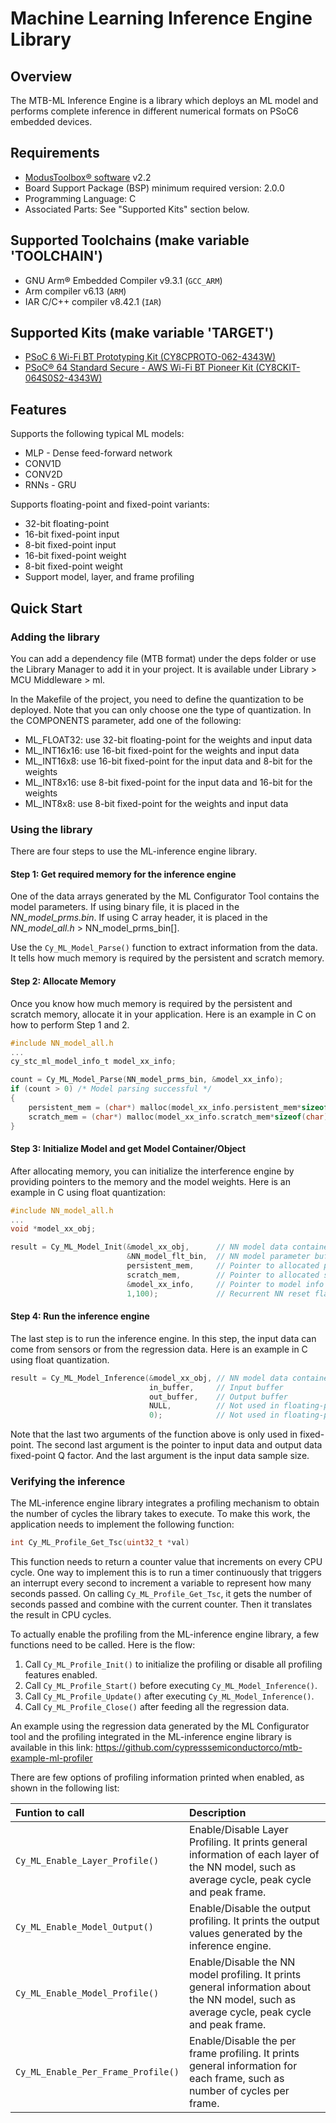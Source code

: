 # Machine Learning Inference Engine Library

## Overview

The MTB-ML Inference Engine is a library which deploys an ML model and performs complete inference in different numerical formats on PSoC6 embedded devices.

## Requirements

* [ModusToolbox® software](https://www.cypress.com/products/modustoolbox-software-environment) v2.2
* Board Support Package (BSP) minimum required version: 2.0.0
* Programming Language: C
* Associated Parts: See "Supported Kits" section below.

## Supported Toolchains (make variable 'TOOLCHAIN')

* GNU Arm® Embedded Compiler v9.3.1 (`GCC_ARM`)
* Arm compiler v6.13 (`ARM`)
* IAR C/C++ compiler v8.42.1 (`IAR`)

## Supported Kits (make variable 'TARGET')

* [PSoC 6 Wi-Fi BT Prototyping Kit (CY8CPROTO-062-4343W)](https://www.cypress.com/documentation/development-kitsboards/psoc-6-wi-fi-bt-prototyping-kit-cy8cproto-062-4343w)
* [PSoC® 64 Standard Secure - AWS Wi-Fi BT Pioneer Kit (CY8CKIT-064S0S2-4343W)](https://www.cypress.com/documentation/development-kitsboards/psoc-64-standard-secure-aws-wi-fi-bt-pioneer-kit-cy8ckit)

## Features

Supports the following typical ML models:
* MLP - Dense feed-forward network
* CONV1D
* CONV2D
* RNNs - GRU

Supports floating-point and fixed-point variants:
* 32-bit floating-point
* 16-bit fixed-point input
* 8-bit fixed-point input
* 16-bit fixed-point weight
* 8-bit fixed-point weight
* Support model, layer, and frame profiling

## Quick Start

### Adding the library

You can add a dependency file (MTB format) under the deps folder or use the Library Manager to add it in your project. It is available under Library > MCU Middleware > ml.

In the Makefile of the project, you need to define the quantization to be deployed. Note that you can only choose one the type of quantization. In the COMPONENTS parameter, add one of the following:
* ML_FLOAT32: use 32-bit floating-point for the weights and input data
* ML_INT16x16: use 16-bit fixed-point for the weights and input data
* ML_INT16x8: use 16-bit fixed-point for the input data and 8-bit for the weights
* ML_INT8x16: use 8-bit fixed-point for the input data and 16-bit for the weights
* ML_INT8x8: use 8-bit fixed-point for the weights and input data

### Using the library

There are four steps to use the ML-inference engine library.

#### Step 1: Get required memory for the inference engine

One of the data arrays generated by the ML Configurator Tool contains the model parameters. If using binary file, it is placed in the *NN_model_prms.bin*. If using C array header, it is placed in the *NN_model_all.h* > NN_model_prms_bin[].

Use the `Cy_ML_Model_Parse()` function to extract information from the data. It tells how much memory is required by the persistent and scratch memory.

#### Step 2: Allocate Memory

Once you know how much memory is required by the persistent and scratch memory, allocate it in your application. Here is an example in C on how to perform Step 1 and 2.

```c
#include NN_model_all.h
...
cy_stc_ml_model_info_t model_xx_info;

count = Cy_ML_Model_Parse(NN_model_prms_bin, &model_xx_info);
if (count > 0) /* Model parsing successful */
{
    persistent_mem = (char*) malloc(model_xx_info.persistent_mem*sizeof(char));
    scratch_mem = (char*) malloc(model_xx_info.scratch_mem*sizeof(char));
}
```

#### Step 3: Initialize Model and get Model Container/Object

After allocating memory, you can initialize the interference engine by providing pointers to the memory and the model weights. Here is an example in C using float quantization:

```c
#include NN_model_all.h
...
void *model_xx_obj;

result = Cy_ML_Model_Init(&model_xx_obj,      // NN model data container pointer
                          &NN_model_flt_bin,  // NN model parameter buffer pointer
                          persistent_mem,     // Pointer to allocated persistent mem
                          scratch_mem,        // Pointer to allocated scratch mem
                          &model_xx_info,     // Pointer to model info structure
                          1,100);             // Recurrent NN reset flag and window size
```

#### Step 4: Run the inference engine

The last step is to run the inference engine. In this step, the input data can come from sensors or from the regression data. Here is an example in C using float quantization.

```c
result = Cy_ML_Model_Inference(&model_xx_obj, // NN model data container pointer
                               in_buffer,     // Input buffer
                               out_buffer,    // Output buffer
                               NULL,          // Not used in floating-point
                               0);            // Not used in floating-point
```

Note that the last two arguments of the function above is only used in fixed-point. The second last argument is the pointer to input data and output data fixed-point Q factor. And the last argument is the input data sample size.

### Verifying the inference

The ML-inference engine library integrates a profiling mechanism to obtain the number of cycles the library takes to execute. To make this work, the application needs to implement the following function:

```c
int Cy_ML_Profile_Get_Tsc(uint32_t *val)
```

This function needs to return a counter value that increments on every CPU cycle. One way to implement this is to run a timer continuously that triggers an interrupt every second to increment a variable to represent how many seconds passed. On calling `Cy_ML_Profile_Get_Tsc`, it gets the number of seconds passed and combine with the current counter. Then it translates the result in CPU cycles.

To actually enable the profiling from the ML-inference engine library, a few functions need to be called. Here is the
flow:

1. Call `Cy_ML_Profile_Init()` to initialize the profiling or disable all profiling features enabled.
2. Call `Cy_ML_Profile_Start()` before executing `Cy_ML_Model_Inference()`.
3. Call `Cy_ML_Profile_Update()` after executing `Cy_ML_Model_Inference()`.
4. Call `Cy_ML_Profile_Close()` after feeding all the regression data.

An example using the regression data generated by the ML Configurator tool and the profiling integrated in the ML-inference engine library is available in this link:
https://github.com/cypresssemiconductorco/mtb-example-ml-profiler

There are few options of profiling information printed when enabled, as shown in the following list:

| Funtion to call                    | Description |
| :---                               | :----       |
| `Cy_ML_Enable_Layer_Profile()`     | Enable/Disable Layer Profiling. It prints general information of each layer of the NN model, such as average cycle, peak cycle and peak frame. |
| `Cy_ML_Enable_Model_Output()`      | Enable/Disable the output profiling. It prints the output values generated by the inference engine. |
| `Cy_ML_Enable_Model_Profile()`     | Enable/Disable the NN model profiling. It prints general information about the NN model, such as average cycle, peak cycle and peak frame. |
| `Cy_ML_Enable_Per_Frame_Profile()` | Enable/Disable the per frame profiling. It prints general information for each frame, such as number of cycles per frame. |
